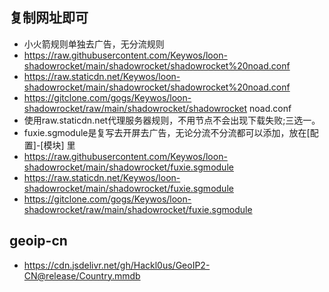 ## 复制网址即可
- 小火箭规则单独去广告，无分流规则
- https://raw.githubusercontent.com/Keywos/loon-shadowrocket/main/shadowrocket/shadowrocket%20noad.conf
- https://raw.staticdn.net/Keywos/loon-shadowrocket/main/shadowrocket/shadowrocket%20noad.conf
- https://gitclone.com/gogs/Keywos/loon-shadowrocket/raw/main/shadowrocket/shadowrocket noad.conf
- 使用raw.staticdn.net代理服务器规则，不用节点不会出现下载失败;三选一。
- fuxie.sgmodule是复写去开屏去广告，无论分流不分流都可以添加，放在[配置]-[模块] 里
- https://raw.githubusercontent.com/Keywos/loon-shadowrocket/main/shadowrocket/fuxie.sgmodule
- https://raw.staticdn.net/Keywos/loon-shadowrocket/main/shadowrocket/fuxie.sgmodule
- https://gitclone.com/gogs/Keywos/loon-shadowrocket/raw/main/shadowrocket/fuxie.sgmodule
## geoip-cn
- https://cdn.jsdelivr.net/gh/Hackl0us/GeoIP2-CN@release/Country.mmdb
